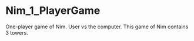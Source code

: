 # Nim_1_PlayerGame
One-player game of Nim. User vs the computer. This game of Nim contains 3 towers.
